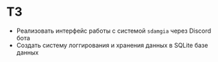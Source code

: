 <h1>ТЗ</h1>

- Реализовать интерфейс работы с системой `sdamgia` через Discord бота
- Создать систему логгирования и хранения данных в SQLite базе данных
